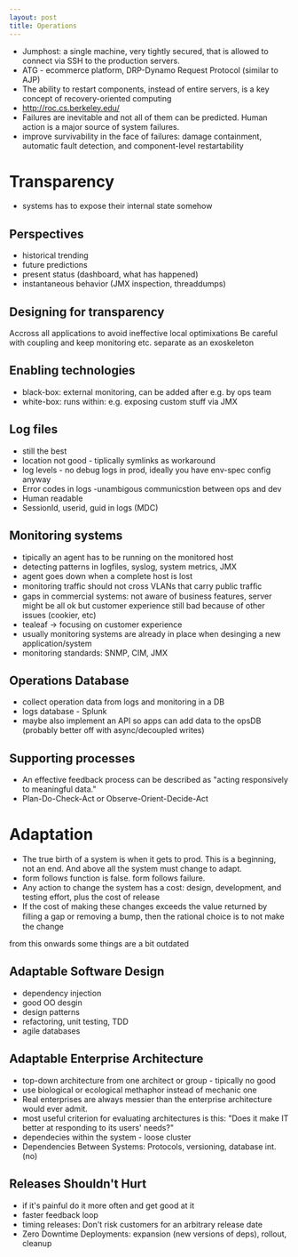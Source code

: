 ```yaml
---
layout: post
title: Operations
---
```


* Jumphost: a single machine, very tightly secured, that is allowed to connect via SSH to the production servers.
* ATG - ecommerce platform, DRP-Dynamo Request Protocol (similar to AJP)
* The ability to restart components, instead of entire servers, is a key concept of recovery-oriented computing
* http://roc.cs.berkeley.edu/
* Failures are inevitable and not all of them can be predicted. Human action is a major source of system failures.
* improve survivability in the face of failures: damage containment, automatic fault detection, and component-level restartability

# Transparency

* systems has to expose their internal state somehow

## Perspectives

* historical trending
* future predictions
* present status (dashboard, what has happened)
* instantaneous behavior (JMX inspection, threaddumps)

## Designing for transparency

Accross all applications to avoid ineffective local optimixations
Be careful with coupling and keep monitoring etc. separate as an exoskeleton

## Enabling technologies

* black-box: external monitoring, can be added after e.g. by ops team
* white-box: runs within: e.g. exposing custom stuff via JMX

## Log files

* still the best
* location not good - tiplically symlinks as workaround
* log levels - no debug logs in prod, ideally you have env-spec config anyway
* Error codes in logs -unambigous communicstion between ops and dev
* Human readable
* SessionId, userid, guid in logs (MDC)

## Monitoring systems

* tipically an agent has to be running on the monitored host
* detecting patterns in logfiles, syslog, system metrics, JMX
* agent goes down when a complete host is lost
* monitoring traffic should not cross VLANs that carry public trafﬁc
* gaps in commercial systems: not aware of business features, server might be all ok but customer experience still bad because of other issues (cookier, etc)
* tealeaf -> focusing on customer experience
* usually monitoring systems are already in place when desinging a new application/system
* monitoring standards: SNMP, CIM, JMX

## Operations Database

* collect operation data from logs and monitoring in a DB
* logs database - Splunk
* maybe also implement an API so apps can add data to the opsDB (probably better off with async/decoupled writes)

## Supporting processes

* An effective feedback process can be described as "acting responsively to meaningful data."
* Plan-Do-Check-Act or Observe-Orient-Decide-Act

# Adaptation

* The true birth of a system is when it gets to prod. This is a beginning, not an end. And above all the system must change to adapt.
* form follows function is false. form follows failure.
* Any action to change the system has a cost: design, development, and testing effort, plus the cost of release
* If the cost of making these changes exceeds the value returned by ﬁlling a gap or removing a bump, then the rational choice is to not make the change

from this onwards some things are a bit outdated

## Adaptable Software Design

* dependency injection
* good OO desgin
* design patterns
* refactoring, unit testing, TDD
* agile databases

## Adaptable Enterprise Architecture

* top-down architecture from one architect or group - tipically no good
* use biological or ecological methaphor instead of mechanic one
* Real enterprises are always messier than the enterprise architecture would ever admit.
* most useful criterion for evaluating architectures is this: "Does it make IT better at responding to its users' needs?"
* dependecies within the system - loose cluster
* Dependencies Between Systems: Protocols, versioning, database int. (no)

## Releases Shouldn't Hurt

* if it's painful do it more often and get good at it
* faster feedback loop
* timing releases: Don't risk customers for an arbitrary release date
* Zero Downtime Deployments: expansion (new versions of deps), rollout, cleanup
